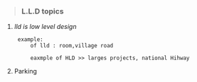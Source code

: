 
> ### L.L.D topics

1. *lld is low level design*

        example: 
            of lld : room,village road

            eaxmple of HLD >> larges projects, national Hihway
        


1. Parking


